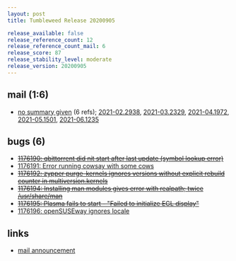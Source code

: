 ```yaml
---
layout: post
title: Tumbleweed Release 20200905

release_available: false
release_reference_count: 12
release_reference_count_mail: 6
release_score: 87
release_stability_level: moderate
release_version: 20200905
---
```


## mail (1:6)

- [no summary given](https://github.com/boombatower/tumbleweed-review/issues/10) (6 refs); [2021-02.2938](https://github.com/boombatower/tumbleweed-review/issues/10), [2021-03.2329](https://github.com/boombatower/tumbleweed-review/issues/10), [2021-04.1972](https://github.com/boombatower/tumbleweed-review/issues/10), [2021-05.1501](https://github.com/boombatower/tumbleweed-review/issues/10), [2021-06.1235](https://github.com/boombatower/tumbleweed-review/issues/10)

## bugs (6)

<!--more-->

- ~~[1176190: qbittorrent did nit start after last update (symbol lookup error)](https://bugzilla.opensuse.org/show_bug.cgi?id=1176190)~~
- [1176191: Error running cowsay with some cows](https://bugzilla.opensuse.org/show_bug.cgi?id=1176191)
- ~~[1176192: zypper purge-kernels ignores versions without explicit rebuild counter in multiversion.kernels](https://bugzilla.opensuse.org/show_bug.cgi?id=1176192)~~
- ~~[1176194: Installing man modules gives error with realpath; twice /usr/share/man](https://bugzilla.opensuse.org/show_bug.cgi?id=1176194)~~
- ~~[1176195: Plasma fails to start - "Failed to initialize EGL display"](https://bugzilla.opensuse.org/show_bug.cgi?id=1176195)~~
- [1176196: openSUSEway ignores locale](https://bugzilla.opensuse.org/show_bug.cgi?id=1176196)



## links

- [mail announcement](https://github.com/boombatower/tumbleweed-review/issues/10)
